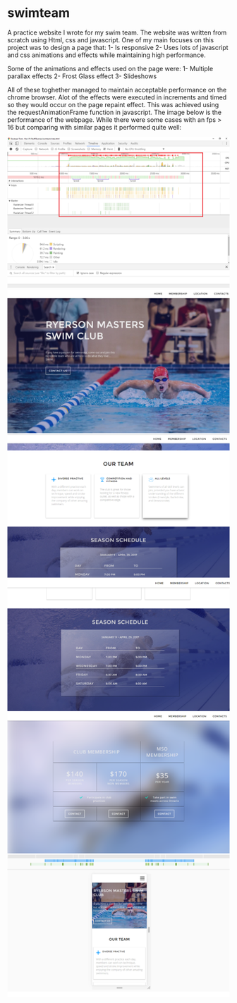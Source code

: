 # swimteam
A practice website I wrote for my swim team. The website was written from scratch using Html, css and javascript. 
One of my main focuses on this project was to design a page that:
1- Is responsive
2- Uses lots of javascript and css animations and effects while maintaining high performance.

Some of the animations and effects used on the page were:
1- Multiple parallax effects
2- Frost Glass effect
3- Slideshows

All of these toghether managed to maintain acceptable performance on the chrome browser. Alot of the effects were executed in increments
and timed so they would occur on the page repaint effect. This was achieved using the requestAnimationFrame function in javascript. The
image below is the performance of the webpage. While there were some cases with an fps > 16 but comparing with similar pages it performed quite well:

![](/Pics/results/1.png)
![](/Pics/results/2.png)
![](/Pics/results/3.png)
![](/Pics/results/4.png)
![](/Pics/results/5.png)
![](/Pics/results/6.png)




